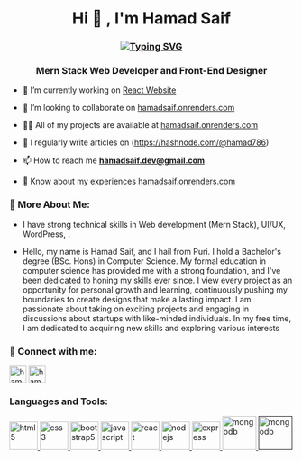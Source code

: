 <h1 align="center">Hi 🤖 , I'm Hamad Saif</h1>
<h3 align="center"><a href="https://git.io/typing-svg"><img src="https://readme-typing-svg.herokuapp.com?font=Fira+Code&pause=1000&center=true&vCenter=true&width=435&lines=Mern+Stack+Developer;Front-End+Designer;" alt="Typing SVG" /></a></h3>
<h3 align="center">Mern Stack Web Developer and Front-End Designer</h3>

- 🔭 I’m currently working on [React Website](https://hamadsaif.vercel.app)                 

- 👯 I’m looking to collaborate on  [hamadsaif.onrenders.com](https://hamadsaif.onrender.com/)

- 👨‍💻 All of my projects are available at [hamadsaif.onrenders.com](https://hamadsaif.onrender.com/)

- 📝 I regularly write articles on (https://hashnode.com/@hamad786)

- 📫 How to reach me **hamadsaif.dev@gmail.com**

- 📄 Know about my experiences [hamadsaif.onrenders.com](https://hamadsaif.onrender.com/)

<h3 align="left">🤖 More About Me:</h3>
<p align="left">

- I have strong technical skills in Web development (Mern Stack), UI/UX, WordPress, .

- Hello, my name is Hamad Saif, and I hail from Puri. I hold a Bachelor's degree (BSc. Hons) in Computer Science. My formal education in computer science has provided me with a strong foundation, and I've been dedicated to honing my skills ever since. I view every project as an opportunity for personal growth and learning, continuously pushing my boundaries to create designs that make a lasting impact. I am passionate about taking on exciting projects and engaging in discussions about startups with like-minded individuals. In my free time, I am dedicated to acquiring new skills and exploring various interests


<h3 align="left">📩 Connect with me:</h3> 
<p align="left">
<a href="https://www.linkedin.com/in/hamad-saif-020362241/" target="blank"><img align="center" src="https://hamadsaif.onrender.com/assets/img/linkedin_3536505.png" alt="hamadzip" height="30" width="30" /></a>
<a href="https://hashnode.com/@hamad786" target="blank"><img align="center" src="https://cdn.hashnode.com/res/hashnode/image/upload/v1647152709324/BgqHEiR8w.png" alt="hamadzip" height="30" width="30" /></a>
</p>

<h3 align="left">Languages and Tools:</h3>
<p align="left">
  <a href="https://www.w3.org/html/" target="_blank" rel="noreferrer"> <img src="https://hamadsaif.onrender.com/assets/img/html.png" alt="html5" width="50" height="50"/> </a>
 <a href="https://www.w3schools.com/css/" target="_blank" rel="noreferrer"> <img src="https://hamadsaif.onrender.com/assets/img/css.png" alt="css3" width="50" height="50"/> </a>
   <a href="https://getbootstrap.com/" target="_blank" rel="noreferrer"> <img src="https://ph-files.imgix.net/99145b25-863b-473c-ad95-58dc7471e05f.png?auto=format" alt="bootstrap5" width="50" height="50"/> </a>
  <a href="https://developer.mozilla.org/en-US/docs/Web/JavaScript" target="_blank" rel="noreferrer"> <img src="https://imagedelivery.net/5MYSbk45M80qAwecrlKzdQ/7ca1b892-411f-4f4a-a5d3-82519495ae00/preview" alt="javascript" width="50" height="50"/> </a>
   <a href="https://reactjs.org/" target="_blank" rel="noreferrer"> <img src="https://i0.wp.com/www.primefaces.org/wp-content/uploads/2017/09/feature-react.png?fit=260%2C260&ssl=1" alt="react" width="50" height="50"/> </a><a href="https://nodejs.org" target="_blank" rel="noreferrer"> <img src="https://hamadsaif.onrender.com/assets/img/nodejs.png" alt="nodejs" width="50" height="50"/> </a><a href="https://expressjs.com" target="_blank" rel="noreferrer"> <img src="https://hamadsaif.onrender.com/assets/img/expressjs.png" alt="express" width="50" height="50"/> </a> <a href="https://www.mongodb.com/" target="_blank" rel="noreferrer"> <img src="https://hamadsaif.onrender.com/assets/img/mongodb.png" alt="mongodb" width="60" height="60"/> </a>
    <a href="" target="_blank" rel="noreferrer"> <img src="https://w7.pngwing.com/pngs/718/7/png-transparent-user-interface-design-figma-computer-software-user-experience-design-web-design-user-interface-design-logo-thumbnail.png" alt="mongodb" width="60" height="60"/> </a>

</p>


